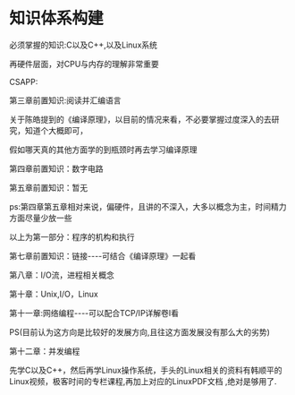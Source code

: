 # 知识体系构建

必须掌握的知识:C以及C++,以及Linux系统

再硬件层面，对CPU与内存的理解非常重要



CSAPP:

第三章前置知识:阅读并汇编语言

关于陈皓提到的《编译原理》，以目前的情况来看，不必要掌握过度深入的去研究，知道个大概即可，

假如哪天真的其他方面学的到瓶颈时再去学习编译原理



第四章前置知识：数字电路

第五章前置知识：暂无

ps:第四章第五章相对来说，偏硬件，且讲的不深入，大多以概念为主，时间精力方面尽量少放一些

以上为第一部分：程序的机构和执行



第七章前置知识：链接----可结合《编译原理》一起看

第八章：I/O流，进程相关概念



第十章：Unix,I/O，Linux

第十一章:网络编程----可以配合TCP/IP详解卷I看

PS(目前认为这方向是比较好的发展方向,且往这方面发展没有那么大的劣势)

第十二章：并发编程



先学C以及C++，然后再学Linux操作系统，手头的Linux相关的资料有韩顺平的Linux视频，极客时间的专栏课程,再加上对应的LinuxPDF文档 ,绝对是够用了.